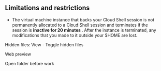 ## Limitations and restrictions

- The virtual machine instance that backs your Cloud Shell session is not permanently allocated to a Cloud Shell session and terminates if the session is <strong> inactive for 20 minutes </strong>. After the instance is terminated, any modifications that you made to it outside your $HOME are lost.



Hidden files: View - Toggle hidden files

Web preview

Open folder before work

